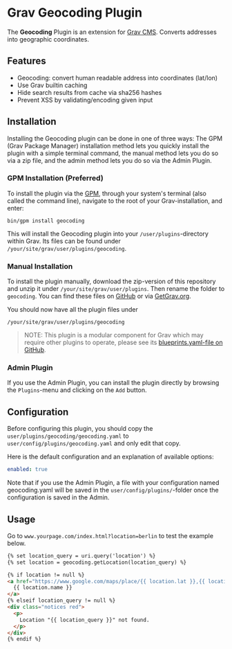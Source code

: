 # Grav Geocoding Plugin

The **Geocoding** Plugin is an extension for [Grav CMS](http://github.com/getgrav/grav). Converts addresses into geographic coordinates.

## Features
* Geocoding: convert human readable address into coordinates (lat/lon)
* Use Grav builtin caching
* Hide search results from cache via sha256 hashes
* Prevent XSS by validating/encoding given input

## Installation

Installing the Geocoding plugin can be done in one of three ways: The GPM (Grav Package Manager) installation method lets you quickly install the plugin with a simple terminal command, the manual method lets you do so via a zip file, and the admin method lets you do so via the Admin Plugin.

### GPM Installation (Preferred)

To install the plugin via the [GPM](http://learn.getgrav.org/advanced/grav-gpm), through your system's terminal (also called the command line), navigate to the root of your Grav-installation, and enter:

    bin/gpm install geocoding

This will install the Geocoding plugin into your `/user/plugins`-directory within Grav. Its files can be found under `/your/site/grav/user/plugins/geocoding`.

### Manual Installation

To install the plugin manually, download the zip-version of this repository and unzip it under `/your/site/grav/user/plugins`. Then rename the folder to `geocoding`. You can find these files on [GitHub](https://github.com/nico-hood/grav-plugin-geocoding) or via [GetGrav.org](http://getgrav.org/downloads/plugins#extras).

You should now have all the plugin files under

    /your/site/grav/user/plugins/geocoding

> NOTE: This plugin is a modular component for Grav which may require other plugins to operate, please see its [blueprints.yaml-file on GitHub](https://github.com/nico-hood/grav-plugin-geocoding/blob/master/blueprints.yaml).

### Admin Plugin

If you use the Admin Plugin, you can install the plugin directly by browsing the `Plugins`-menu and clicking on the `Add` button.

## Configuration

Before configuring this plugin, you should copy the `user/plugins/geocoding/geocoding.yaml` to `user/config/plugins/geocoding.yaml` and only edit that copy.

Here is the default configuration and an explanation of available options:

```yaml
enabled: true
```

Note that if you use the Admin Plugin, a file with your configuration named geocoding.yaml will be saved in the `user/config/plugins/`-folder once the configuration is saved in the Admin.

## Usage

Go to `www.yourpage.com/index.html?location=berlin` to test the example below.

```html
{% set location_query = uri.query('location') %}
{% set location = geocoding.getLocation(location_query) %}

{% if location != null %}
<a href="https://www.google.com/maps/place/{{ location.lat }},{{ location.lon }}">
  {{ location.name }}
</a>
{% elseif location_query != null %}
<div class="notices red">
  <p>
    Location "{{ location_query }}" not found.
  </p>
</div>
{% endif %}
```
